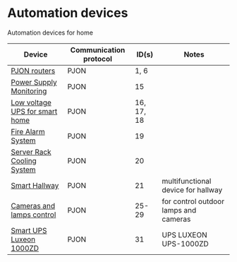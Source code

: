# Automation devices

Automation devices for home

| Device | Communication protocol | ID(s) | Notes |
|---|---|---|---|
| [PJON routers](pjon_routers) | PJON | 1, 6 ||
| [Power Supply Monitoring](ps-monitoring) | PJON | 15 ||
| [Low voltage UPS for smart home](smart-low-voltage-ups) | PJON | 16, 17, 18 ||
| [Fire Alarm System](fire-alarm)| PJON | 19 ||
| [Server Rack Cooling System](server-rack-cooling) | PJON | 20 ||
| [Smart Hallway](smart-hallway) | PJON | 21 | multifunctional device for hallway |
| [Cameras and lamps control](cameras-lamps-control) | PJON | 25-29 | for control outdoor lamps and cameras |
| [Smart UPS Luxeon 1000ZD](smart-ups-luxeon) | PJON | 31 | UPS LUXEON UPS-1000ZD |
